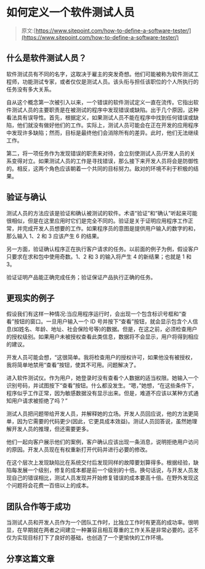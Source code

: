# 如何定义一个软件测试人员

> 原文:[https://www.sitepoint.com/how-to-define-a-software-tester/](https://www.sitepoint.com/how-to-define-a-software-tester/)

## 什么是软件测试人员？

软件测试员有不同的名字，这取决于雇主的突发奇想。他们可能被称为软件测试工程师，功能测试专家，或者仅仅是测试人员。该头衔与担任该职位的个人所执行的任务没有多大关系。

自从这个概念第一次被引入以来，一个错误的软件测试定义一直在流传。它指出软件测试人员的主要职责是在被测试的程序中发现错误或缺陷。出于几个原因，这种看法具有误导性。首先，根据定义，如果测试人员不能在程序中找到任何错误或缺陷，他们就没有做好他们的工作。实际上，测试人员可能会在正在开发的应用程序中发现许多缺陷；然而，目标是最终他们会消除所有的差异。此时，他们无法继续工作。

第二，将一项任务作为发现错误的职责来对待，会立刻使测试人员/开发人员的关系变得对立。如果测试人员的工作是寻找错误，那么接下来开发人员将会是防御性的。相反，这两个角色应该朝着一个共同的目标努力。敌对的环境不利于积极的结果。

## 验证与确认

测试人员的方法应该是验证和确认被测试的软件。术语“验证”和“确认”听起来可能很相似，但是在这里应用时它们是完全不同的。验证是关于证明应用程序工作正常，并完成开发人员想要的工作。如果程序员的意图是提供用户输入的数字的和，那么输入 1、2 和 3 应该产生 6 的结果。

另一方面，验证确认程序正在执行客户请求的任务。以前面的例子为例，假设客户只要求在求和包中使用奇数。1、2 和 3 的输入将产生 4 的新结果；也就是 1 和 3。

验证证明产品能正确完成任务；验证保证产品执行正确的任务。

## 更现实的例子

假设我们有这样一种情况:当应用程序运行时，会出现一个包含标识号框和“查看”按钮的窗口。一旦用户输入一个 ID 号并按下“查看”按钮，就会显示包含个人信息(如姓名、年龄、地址、社会保险号等)的数据。但是，在这之前，必须检查用户的授权级别。如果用户未被授权查看此类信息，数据将不会显示，用户将得到相应的建议。

开发人员可能会想，“这很简单。我将检查用户的授权许可，如果他没有被授权，我将简单地禁用“查看”按钮，使其不可用。问题解决了。

进入软件测试仪。作为用户，她登录时没有查看个人数据的适当权限。她输入一个识别号码，并试图按下“查看”按钮。什么都没发生。“嗯，”她想，“在这些条件下，程序似乎工作正常，因为敏感数据没有显示出来。但是，难道不应该以某种方式通知用户请求被拒绝了吗？”

测试人员把问题带给开发人员，并解释她的立场。开发人员回应说，他的方法更简单，因为它需要的代码更少(因此，它更具成本效益)。测试人员回答说，虽然她理解开发人员的推理，但还需要更多。

他们一起向客户展示他们的案例，客户确认应该出现一条消息，说明拒绝用户访问的原因。开发人员现在有权重新打开代码并进行必要的修改。

在这个层次上发现缺陷比在系统交付后发现同样的故障要划算得多。根据经验，缺陷每发展一个级别，修复的成本都是前一个级别的十倍。换句话说，与开发人员发现自己的错误相比，测试人员发现并开始修复错误的成本要高十倍。在野外发现这个问题将会花费一百倍以上的成本。

## 团队合作等于成功

当测试人员和开发人员作为一个团队工作时，比独立工作时有更高的成功率。很明显，在早期就在两者之间建立一种兼容且相互尊重的工作关系是非常必要的。这不仅为实现目标打下了良好的基础，也创造了一个更愉快的工作环境。

## 分享这篇文章